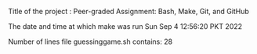 Title of the project : Peer-graded Assignment: Bash, Make, Git, and GitHub

The date and time at which make was run
Sun Sep  4 12:56:20 PKT 2022

Number of lines file guessinggame.sh contains:
28
